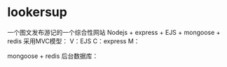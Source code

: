 # lookersup
一个图文发布游记的一个综合性网站
Nodejs + express + EJS + mongoose + redis 
采用MVC模型：
V：EJS
C：express
M：

mongoose + redis 后台数据库：


